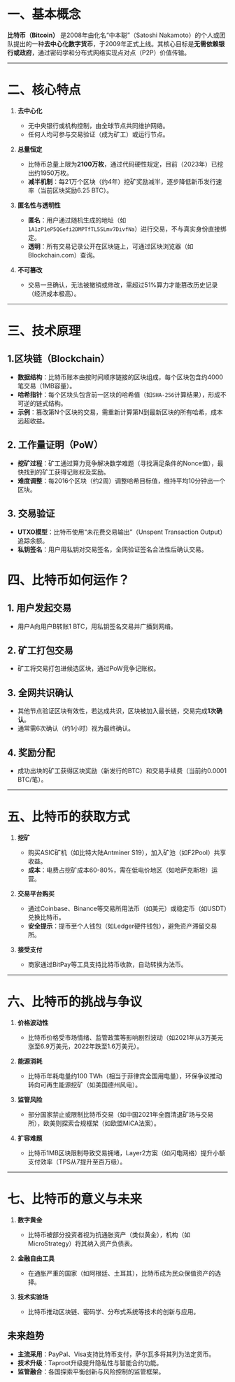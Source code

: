 # 一、基本概念

**比特币（Bitcoin）​** 是2008年由化名“中本聪”（Satoshi Nakamoto）的个人或团队提出的一种**去中心化数字货币**，于2009年正式上线。其核心目标是**无需依赖银行或政府**，通过密码学和分布式网络实现点对点（P2P）价值传输。

---

# 二、核心特点

1. ​**去中心化**

    - 无中央银行或机构控制，由全球节点共同维护网络。
    - 任何人均可参与交易验证（成为矿工）或运行节点。
2. ​**总量恒定**

    - 比特币总量上限为**2100万枚**，通过代码硬性规定，目前（2023年）已挖出约1950万枚。
    - ​**减半机制**：每21万个区块（约4年）挖矿奖励减半，逐步降低新币发行速率（当前区块奖励6.25 BTC）。
3. ​**匿名性与透明性**

    - ​**匿名**：用户通过随机生成的地址（如`1A1zP1eP5QGefi2DMPTfTL5SLmv7DivfNa`）进行交易，不与真实身份直接绑定。
    - ​**透明**：所有交易记录公开在区块链上，可通过区块浏览器（如Blockchain.com）查询。
4. ​**不可篡改**

    - 交易一旦确认，无法被撤销或修改，需超过51%算力才能篡改历史记录（经济成本极高）。

---

# 三、技术原理

## 1. ​**区块链（Blockchain）​**

- ​**数据结构**：比特币账本由按时间顺序链接的区块组成，每个区块包含约4000笔交易（1MB容量）。
- ​**哈希指针**：每个区块头包含前一区块的哈希值（如`SHA-256`计算结果），形成不可逆的链式结构。
- ​**示例**：篡改第N个区块的交易，需重新计算第N到最新区块的所有哈希，成本远超收益。

## 2. ​**工作量证明（PoW）​**

- ​**挖矿过程**：矿工通过算力竞争解决数学难题（寻找满足条件的Nonce值），最快找到的矿工获得记账权及奖励。
- ​**难度调整**：每2016个区块（约2周）调整哈希目标值，维持平均10分钟出一个区块。

## 3. ​**交易验证**

- ​**UTXO模型**：比特币使用“未花费交易输出”（Unspent Transaction Output）追踪余额。
- ​**私钥签名**：用户用私钥对交易签名，全网验证签名合法性后确认交易。

# 四、比特币如何运作？

## 1. ​**用户发起交易**

- 用户A向用户B转账1 BTC，用私钥签名交易并广播到网络。

## 2. ​**矿工打包交易**

- 矿工将交易打包进候选区块，通过PoW竞争记账权。

## 3. ​**全网共识确认**

- 其他节点验证区块有效性，若达成共识，区块被加入最长链，交易完成**1次确认**。
- 通常需6次确认（约1小时）视为最终确认。

## 4. ​**奖励分配**

- 成功出块的矿工获得区块奖励（新发行的BTC）和交易手续费（当前约0.0001 BTC/笔）。

---

# 五、比特币的获取方式

1. ​**挖矿**

    - 购买ASIC矿机（如比特大陆Antminer S19），加入矿池（如F2Pool）共享收益。
    - ​**成本**：电费占挖矿成本60-80%，需在低电价地区（如哈萨克斯坦）运营。
2. ​**交易平台购买**

    - 通过Coinbase、Binance等交易所用法币（如美元）或稳定币（如USDT）兑换比特币。
    - ​**安全提示**：提币至个人钱包（如Ledger硬件钱包），避免资产滞留交易所。
3. ​**接受支付**

    - 商家通过BitPay等工具支持比特币收款，自动转换为法币。

---

# 六、比特币的挑战与争议

1. ​**价格波动性**

    - 比特币价格受市场情绪、监管政策等影响剧烈波动（如2021年从3万美元涨至6.9万美元，2022年跌至1.6万美元）。
2. ​**能源消耗**

    - 比特币年耗电量约100 TWh（相当于菲律宾全国用电量），环保争议推动转向可再生能源挖矿（如美国德州风电）。
3. ​**监管风险**

    - 部分国家禁止或限制比特币交易（如中国2021年全面清退矿场与交易所），欧美则探索合规框架（如欧盟MiCA法案）。
4. ​**扩容难题**

    - 比特币1MB区块限制导致交易拥堵，Layer2方案（如闪电网络）提升小额支付效率（TPS从7提升至百万级）。

---

# 七、比特币的意义与未来

1. ​**数字黄金**

    - 比特币被部分投资者视为抗通胀资产（类似黄金），机构（如MicroStrategy）将其纳入资产负债表。
2. ​**金融自由工具**

    - 在通胀严重的国家（如阿根廷、土耳其），比特币成为民众保值资产的选择。
3. ​**技术实验场**

    - 比特币推动区块链、密码学、分布式系统等技术的创新与应用。

## 未来趋势

- ​**主流采用**：PayPal、Visa支持比特币支付，萨尔瓦多将其列为法定货币。
- ​**技术升级**：Taproot升级提升隐私性与智能合约功能。
- ​**监管融合**：各国探索平衡创新与风险控制的监管框架。
